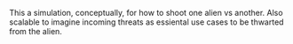 This a simulation, conceptually,  for how to shoot one alien vs another. Also scalable to imagine incoming threats as essiental use cases to be thwarted from the alien.
